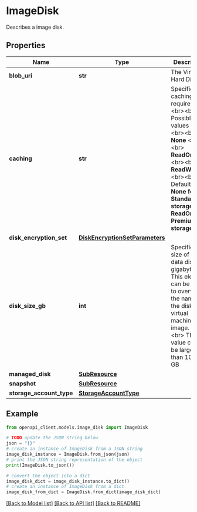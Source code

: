 # ImageDisk

Describes a image disk.

## Properties

Name | Type | Description | Notes
------------ | ------------- | ------------- | -------------
**blob_uri** | **str** | The Virtual Hard Disk. | [optional] 
**caching** | **str** | Specifies the caching requirements. &lt;br&gt;&lt;br&gt; Possible values are: &lt;br&gt;&lt;br&gt; **None** &lt;br&gt;&lt;br&gt; **ReadOnly** &lt;br&gt;&lt;br&gt; **ReadWrite** &lt;br&gt;&lt;br&gt; Default: **None for Standard storage. ReadOnly for Premium storage** | [optional] 
**disk_encryption_set** | [**DiskEncryptionSetParameters**](DiskEncryptionSetParameters.md) |  | [optional] 
**disk_size_gb** | **int** | Specifies the size of empty data disks in gigabytes. This element can be used to overwrite the name of the disk in a virtual machine image. &lt;br&gt;&lt;br&gt; This value cannot be larger than 1023 GB | [optional] 
**managed_disk** | [**SubResource**](SubResource.md) |  | [optional] 
**snapshot** | [**SubResource**](SubResource.md) |  | [optional] 
**storage_account_type** | [**StorageAccountType**](StorageAccountType.md) |  | [optional] 

## Example

```python
from openapi_client.models.image_disk import ImageDisk

# TODO update the JSON string below
json = "{}"
# create an instance of ImageDisk from a JSON string
image_disk_instance = ImageDisk.from_json(json)
# print the JSON string representation of the object
print(ImageDisk.to_json())

# convert the object into a dict
image_disk_dict = image_disk_instance.to_dict()
# create an instance of ImageDisk from a dict
image_disk_from_dict = ImageDisk.from_dict(image_disk_dict)
```
[[Back to Model list]](../README.md#documentation-for-models) [[Back to API list]](../README.md#documentation-for-api-endpoints) [[Back to README]](../README.md)


